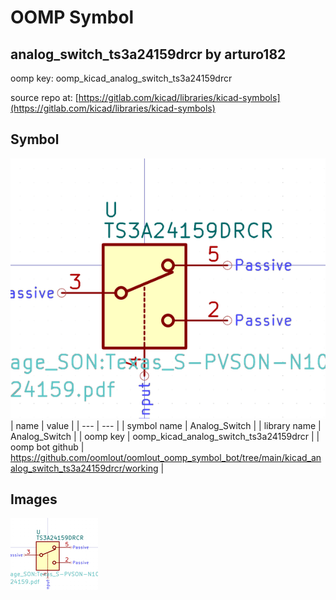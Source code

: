 # OOMP Symbol  
## analog_switch_ts3a24159drcr  by arturo182  
  
oomp key: oomp_kicad_analog_switch_ts3a24159drcr  
  
source repo at: [https://gitlab.com/kicad/libraries/kicad-symbols](https://gitlab.com/kicad/libraries/kicad-symbols)  
## Symbol  
  
[![working.png](working_600.png)](working.png)  
| name | value | 
| --- | --- | 
| symbol name | Analog_Switch | 
| library name | Analog_Switch | 
| oomp key | oomp_kicad_analog_switch_ts3a24159drcr | 
| oomp bot github | https://github.com/oomlout/oomlout_oomp_symbol_bot/tree/main/kicad_analog_switch_ts3a24159drcr/working | 
## Images  
  
[![working.png](working_140.png)](working.png)  
